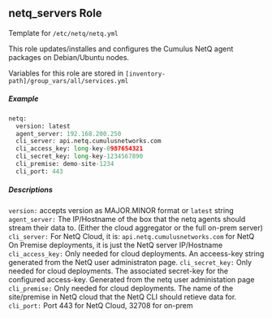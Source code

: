 ## netq_servers Role

Template for `/etc/netq/netq.yml`

This role updates/installes and configures the Cumulus NetQ agent packages on Debian/Ubuntu nodes. 

Variables for this role are stored in `[inventory-path]/group_vars/all/services.yml`

##### Example 

```python
netq:
  version: latest
  agent_server: 192.168.200.250
  cli_server: api.netq.cumulusnetworks.com
  cli_access_key: long-key-0987654321
  cli_secret_key: long-key-1234567890
  cli_premise: demo-site-1234 
  cli_port: 443
```

##### Descriptions

`version:` accepts version as MAJOR.MINOR format or `latest` string
`agent_server:` The IP/Hostname of the box that the netq agents should stream their data to. (Either the cloud aggregator or the full on-prem server)
`cli_server:` For NetQ Cloud, it is: `api.netq.cumulusnetworks.com` for NetQ On Premise deployments, it is just the NetQ server IP/Hostname
`cli_access_key:` Only needed for cloud deployments. An acceess-key string generated from the NetQ user administraton page.
`cli_secret_key:` Only needed for cloud deployments. The associated secret-key for the configured access-key. Generated from the netq user administation page
`cli_premise:` Only needed for cloud deployments. The name of the site/premise in NetQ cloud that the NetQ CLI should retieve data for.
`cli_port:` Port 443 for NetQ Cloud, 32708 for on-prem
